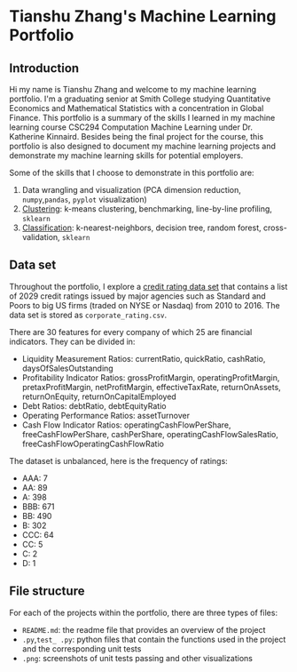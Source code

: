 # Tianshu Zhang's Machine Learning Portfolio

## Introduction

Hi my name is Tianshu Zhang and welcome to my machine learning portfolio. I'm a graduating senior at Smith College studying 
Quantitative Economics and Mathematical Statistics with a concentration in Global Finance. This portfolio is a summary of the skills
I learned in my machine learning course CSC294 Computation Machine Learning under Dr. Katherine Kinnaird. Besides being the final project for the course,
this portfolio is also designed to document my machine learning projects and demonstrate my machine learning skills for potential
employers. 

Some of the skills that I choose to demonstrate in this portfolio are:
1. Data wrangling and visualization (PCA dimension reduction, `numpy`,`pandas`, `pyplot` visualization)
2. [Clustering](sector-clustering): k-means clustering, benchmarking, line-by-line profiling, `sklearn`
3. [Classification](ratings-classification): k-nearest-neighbors, decision tree, random forest, cross-validation, `sklearn`

## Data set

Throughout the portfolio, I explore a [credit rating data set](https://www.kaggle.com/datasets/agewerc/corporate-credit-rating) that contains
a list of 2029 credit ratings issued by major agencies such as Standard and Poors to big US firms (traded on NYSE or Nasdaq) from 2010 to 2016.
The data set is stored as `corporate_rating.csv`.

There are 30 features for every company of which 25 are financial indicators. They can be divided in:

- Liquidity Measurement Ratios: currentRatio, quickRatio, cashRatio, daysOfSalesOutstanding
- Profitability Indicator Ratios: grossProfitMargin, operatingProfitMargin, pretaxProfitMargin, netProfitMargin, effectiveTaxRate, returnOnAssets, returnOnEquity, returnOnCapitalEmployed
- Debt Ratios: debtRatio, debtEquityRatio
- Operating Performance Ratios: assetTurnover
- Cash Flow Indicator Ratios: operatingCashFlowPerShare, freeCashFlowPerShare, cashPerShare, operatingCashFlowSalesRatio, freeCashFlowOperatingCashFlowRatio

The dataset is unbalanced, here is the frequency of ratings:
- AAA: 7
- AA: 89
- A: 398
- BBB: 671
- BB: 490
- B: 302
- CCC: 64
- CC: 5
- C: 2
- D: 1

## File structure

For each of the projects within the portfolio, there are three types of files:

- `README.md`: the readme file that provides an overview of the project
- `.py`,`test_ .py`: python files that contain the functions used in the project and the corresponding unit tests
- `.png`: screenshots of unit tests passing and other visualizations
